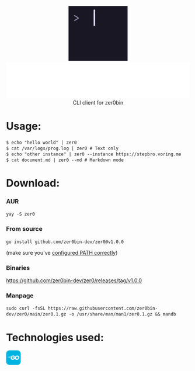 <div align="center">
    <img src="https://raw.githubusercontent.com/zer0bin-dev/.github/main/zer0bin-client.svg" height="150px"/>
	<br>
    <img src="https://raw.githubusercontent.com/zer0bin-dev/.github/main/zer0bin-client-rainbow.svg" height="100"/>
	<br>
    CLI client for zer0bin
    <br>
</div>

# Usage:

```
$ echo "hello world" | zer0
$ cat /var/logs/prog.log | zer0 # Text only
$ echo "other instance" | zer0 --instance https://stepbro.voring.me
$ cat document.md | zer0 --md # Markdown mode
```

# Download:

### AUR
```
yay -S zer0
```

### From source
```
go install github.com/zer0bin-dev/zer0@v1.0.0
```
(make sure you've [configured PATH correctly](./gopath.md))

### Binaries

https://github.com/zer0bin-dev/zer0/releases/tag/v1.0.0


### Manpage
```
sudo curl -fsSL https://raw.githubusercontent.com/zer0bin-dev/zer0/main/zer0.1.gz -o /usr/share/man/man1/zer0.1.gz && mandb
```

# Technologies used:

<a href="https://go.dev/"><img src="https://github.com/tandpfun/skill-icons/raw/main/icons/GoLang.svg" height=40/></a>

